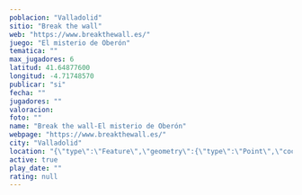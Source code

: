 ```yaml
---
poblacion: "Valladolid"
sitio: "Break the wall"
web: "https://www.breakthewall.es/"
juego: "El misterio de Oberón"
tematica: ""
max_jugadores: 6
latitud: 41.64877600
longitud: -4.71748570
publicar: "si"
fecha: ""
jugadores: ""
valoracion: 
foto: ""
name: "Break the wall-El misterio de Oberón"
webpage: "https://www.breakthewall.es/"
city: "Valladolid"
location: "{\"type\":\"Feature\",\"geometry\":{\"type\":\"Point\",\"coordinates\":[-4.7174857,41.648776]}}"
active: true
play_date: ""
rating: null
---
```


